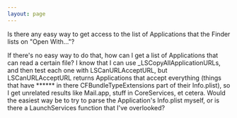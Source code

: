 ```yaml
---
layout: page
---
```


Is there any easy way to get access to the list of Applications that the Finder lists on "Open With..."?

If there's no easy way to do that, how can I get a list of Applications that can read a certain file? I know that I can use     _LSCopyAllApplicationURLs, and then test each one with     LSCanURLAcceptURL, but     LSCanURLAcceptURL returns Applications that accept everything (things that have ****** in there     CFBundleTypeExtensions part of their Info.plist), so I get unrelated results like Mail.app, stuff in CoreServices, et cetera. Would the easiest way be to try to parse the Application's Info.plist myself, or is there a LaunchServices function that I've overlooked?
